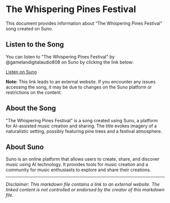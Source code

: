 # The Whispering Pines Festival

This document provides information about "The Whispering Pines Festival" song created on Suno.

## Listen to the Song

You can listen to "The Whispering Pines Festival" by @gamelandigitalaudio808 on Suno by clicking the link below:

[Listen on Suno](https://suno.com/song/f935f1b2-5e58-4d74-9afa-78c43825cca1)

**Note:** This link leads to an external website. If you encounter any issues accessing the song, it may be due to changes on the Suno platform or restrictions on the content.

## About the Song

"The Whispering Pines Festival" is a song created using Suno, a platform for AI-assisted music creation and sharing. The title evokes imagery of a naturalistic setting, possibly featuring pine trees and a festival atmosphere.

## About Suno

Suno is an online platform that allows users to create, share, and discover music using AI technology. It provides tools for music creation and a community for music enthusiasts to explore and share their creations.

---

*Disclaimer: This markdown file contains a link to an external website. The linked content is not controlled or endorsed by the creator of this markdown file.*
